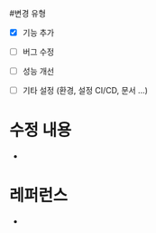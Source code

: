 #변경 유형
* [x] 기능 추가
* [ ] 버그 수정
* [ ] 성능 개선
* [ ] 기타 설정 (환경, 설정 CI/CD, 문서 ...)


# 수정 내용
-



# 레퍼런스
-